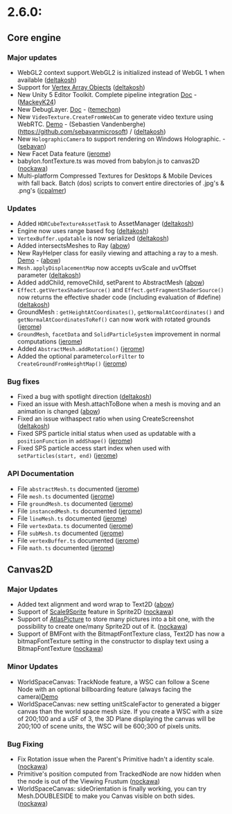 # 2.6.0:

## Core engine

### Major updates
 - WebGL2 context support.WebGL2 is initialized instead of WebGL 1 when available ([deltakosh](https://github.com/deltakosh))
 - Support for [Vertex Array Objects](https://www.opengl.org/registry/specs/ARB/vertex_array_object.txt) ([deltakosh](https://github.com/deltakosh))
 - New Unity 5 Editor Toolkit. Complete pipeline integration [Doc](TODO) - ([MackeyK24](https://github.com/MackeyK24))
 - New DebugLayer. [Doc](TODO) - ([temechon](https://github.com/temechon))
 - New `VideoTexture.CreateFromWebCam` to generate video texture using WebRTC. [Demo](https://www.babylonjs-playground.com#1R77YT#2) - (Sebastien Vandenberghe)(https://github.com/sebavanmicrosoft) / ([deltakosh](https://github.com/deltakosh))
 - New `HolographicCamera` to support rendering on Windows Holographic. - ([sebavan](https://github.com/sebavan))
 - New Facet Data feature ([jerome](https://github.com/jbousquie))
 - babylon.fontTexture.ts was moved from babylon.js to canvas2D ([nockawa](https://github.com/nockawa))
 - Multi-platform Compressed Textures for Desktops & Mobile Devices with fall back.  Batch (dos) scripts to convert entire directories of .jpg's & .png's ([jcpalmer](https://github.com/Palmer-JC))

### Updates
- Added `HDRCubeTextureAssetTask` to AssetManager ([deltakosh](https://github.com/deltakosh))
- Engine now uses range based fog ([deltakosh](https://github.com/deltakosh))
- `VertexBuffer.updatable` is now serialized ([deltakosh](https://github.com/deltakosh))
- Added intersectsMeshes to Ray ([abow](https://github.com/abow))
- New RayHelper class for easily viewing and attaching a ray to a mesh.  [Demo](http://www.babylonjs-playground.com/#ZHDBJ#34) - ([abow](https://github.com/abow))
- `Mesh.applyDisplacementMap` now accepts uvScale and uvOffset parameter ([deltakosh](https://github.com/deltakosh))
- Added addChild, removeChild, setParent to AbstractMesh ([abow](https://github.com/abow))
- `Effect.getVertexShaderSource()` and `Effect.getFragmentShaderSource()` now returns the effective shader code (including evaluation of #define) ([deltakosh](https://github.com/deltakosh))
- GroundMesh : `getHeightAtCoordinates()`, `getNormalAtCoordinates()` and `getNormalAtCoordinatesToRef()` can now work with rotated grounds ([jerome](https://github.com/jbousquie))  
- `GroundMesh`, `facetData` and `SolidParticleSystem` improvement in normal computations ([jerome](https://github.com/jbousquie))   
- Added `AbstractMesh.addRotation()` ([jerome](https://github.com/jbousquie))  
- Added the optional parameter`colorFilter` to `CreateGroundFromHeightMap()` ([jerome](https://github.com/jbousquie))  
 
### Bug fixes
- Fixed a bug with spotlight direction ([deltakosh](https://github.com/deltakosh)) 
- Fixed an issue with Mesh.attachToBone when a mesh is moving and an animation is changed ([abow](https://github.com/abow))
- Fixed an issue withaspect ratio when using CreateScreenshot ([deltakosh](https://github.com/deltakosh))
- Fixed SPS particle initial status when used as updatable with a `positionFunction` in `addShape()` ([jerome](https://github.com/jbousquie))  
- Fixed SPS particle access start index when used with `setParticles(start, end)` ([jerome](https://github.com/jbousquie))  

### API Documentation
- File `abstractMesh.ts` documented  ([jerome](https://github.com/jbousquie))  
- File `mesh.ts` documented ([jerome](https://github.com/jbousquie))  
- File `groundMesh.ts` documented ([jerome](https://github.com/jbousquie))  
- File `instancedMesh.ts` documented ([jerome](https://github.com/jbousquie))  
- File `lineMesh.ts` documented ([jerome](https://github.com/jbousquie))  
- File `vertexData.ts` documented ([jerome](https://github.com/jbousquie))  
- File `subMesh.ts` documented ([jerome](https://github.com/jbousquie))  
- File `vertexBuffer.ts` documented ([jerome](https://github.com/jbousquie))  
- File `math.ts` documented ([jerome](https://github.com/jbousquie))


## Canvas2D

### Major Updates
 - Added text alignment and word wrap to Text2D ([abow](https://github.com/abow))
 - Support of [Scale9Sprite](http://doc.babylonjs.com/overviews/Canvas2D_Sprite2D#scale9sprite-feature) feature in Sprite2D ([nockawa](https://github.com/nockawa))
 - Support of [AtlasPicture](http://doc.babylonjs.com/overviews/Canvas2D_AtlasPicture) to store many pictures into a bit one, with the possibility to create one/many Sprite2D out of it. ([nockawa](https://github.com/nockawa))
 - Support of BMFont with the BitmaptFontTexture class, Text2D has now a bitmapFontTexture setting in the constructor to display text using a BitmapFontTexture ([nockawa](https://github.com/nockawa))

### Minor Updates
 - WorldSpaceCanvas: TrackNode feature, a WSC can follow a Scene Node with an optional billboarding feature (always facing the camera)[Demo](http://babylonjs-playground.com/#1KYG17#1)
 - WorldSpaceCanvas: new setting unitScaleFactor to generated a bigger canvas than the world space mesh size. If you create a WSC with a size of 200;100 and a uSF of 3, the 3D Plane displaying the canvas will be 200;100 of scene units, the WSC will be 600;300 of pixels units.

### Bug Fixing
 - Fix Rotation issue when the Parent's Primitive hadn't a identity scale. ([nockawa](https://github.com/nockawa))
 - Primitive's position computed from TrackedNode are now hidden when the node is out of the Viewing Frustum ([nockawa](https://github.com/nockawa))
 - WorldSpaceCanvas: sideOrientation is finally working, you can try Mesh.DOUBLESIDE to make you Canvas visible on both sides. ([nockawa](https://github.com/nockawa))
